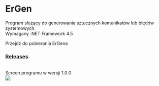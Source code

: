 # ErGen
Program służący do generowania sztucznych komunikatów lub błędów systemowych.<br>
Wymagany .NET Framework 4.5

Przejdź do pobierania ErGena<br>
### <a href="https://github.com/KrzysiekSiemv/ErGen/releases/tag/1.0.0">Releases</a>
<br>
Screen programu w wersji 1.0.0<br>
<img src="https://i.imgur.com/qfB4NSK.png" />
